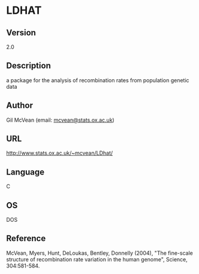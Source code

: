 # LDHAT

## Version
2.0

## Description
a package for the analysis of recombination rates from population genetic data

## Author
Gil McVean (email: mcvean@stats.ox.ac.uk)

## URL
http://www.stats.ox.ac.uk/~mcvean/LDhat/

## Language
C

## OS
DOS

## Reference
McVean, Myers, Hunt, DeLoukas, Bentley, Donnelly (2004), "The fine-scale structure of recombination rate variation in the human genome", Science, 304:581-584.
